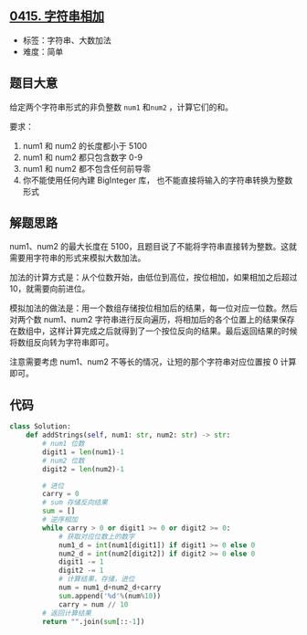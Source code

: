 ## [0415. 字符串相加](https://leetcode-cn.com/problems/add-strings/)

- 标签：字符串、大数加法
- 难度：简单

## 题目大意

给定两个字符串形式的非负整数 `num1` 和`num2` ，计算它们的和。

要求：

1. num1 和 num2 的长度都小于 5100
2. num1 和 num2 都只包含数字 0-9
3. num1 和 num2 都不包含任何前导零
4. 你不能使用任何內建 BigInteger 库， 也不能直接将输入的字符串转换为整数形式

## 解题思路

num1、num2 的最大长度在 5100，且题目说了不能将字符串直接转为整数。这就需要用字符串的形式来模拟大数加法。

加法的计算方式是：从个位数开始，由低位到高位，按位相加，如果相加之后超过 10，就需要向前进位。

模拟加法的做法是：用一个数组存储按位相加后的结果，每一位对应一位数。然后对两个数 num1、num2 字符串进行反向遍历，将相加后的各个位置上的结果保存在数组中，这样计算完成之后就得到了一个按位反向的结果。最后返回结果的时候将数组反向转为字符串即可。

注意需要考虑 num1、num2 不等长的情况，让短的那个字符串对应位置按 0 计算即可。

## 代码

```Python
class Solution:
    def addStrings(self, num1: str, num2: str) -> str:
        # num1 位数
        digit1 = len(num1)-1
        # num2 位数
        digit2 = len(num2)-1

        # 进位
        carry = 0
        # sum 存储反向结果
        sum = []
        # 逆序相加
        while carry > 0 or digit1 >= 0 or digit2 >= 0:
            # 获取对应位数上的数字
            num1_d = int(num1[digit1]) if digit1 >= 0 else 0
            num2_d = int(num2[digit2]) if digit2 >= 0 else 0
            digit1 -= 1
            digit2 -= 1
            # 计算结果，存储，进位
            num = num1_d+num2_d+carry
            sum.append('%d'%(num%10))
            carry = num // 10
        # 返回计算结果
        return "".join(sum[::-1])
```

